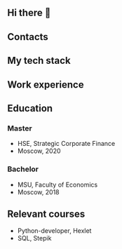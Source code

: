## Hi there 👋
<!--
about me here
-->
<!--
**lisa-gold/lisa-gold** is a ✨ _special_ ✨ repository because its `README.md` (this file) appears on your GitHub profile.

Here are some ideas to get you started:

- 🔭 I’m currently working on ...
- 🌱 I’m currently learning ...
- 👯 I’m looking to collaborate on ...
- 🤔 I’m looking for help with ...
- 💬 Ask me about ...
- 📫 How to reach me: ...
- 😄 Pronouns: ...
- ⚡ Fun fact: ...
-->
## Contacts
## My tech stack
## Work experience
## Education
### Master
- HSE, Strategic Corporate Finance
- Moscow, 2020
### Bachelor
- MSU, Faculty of Economics
- Moscow, 2018
## Relevant courses
- Python-developer, Hexlet
- SQL, Stepik
